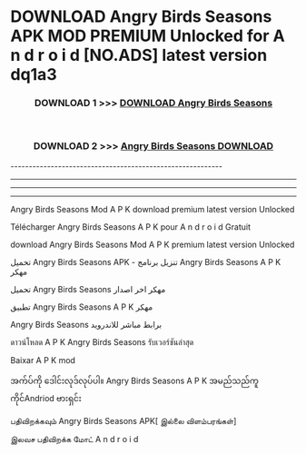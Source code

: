 # DOWNLOAD Angry Birds Seasons  APK MOD PREMIUM Unlocked for A n d r o i d [NO.ADS] latest version dq1a3 



<div align="center">

<h3>DOWNLOAD 1 >>> <a href="https://getmod2.web.app/?judul=Angry Birds Seasons ">DOWNLOAD Angry Birds Seasons </a></h3><br>

<h3>DOWNLOAD 2 >>> <a href="https://getmod2.web.app/?judul=Angry Birds Seasons ">Angry Birds Seasons  DOWNLOAD </a></h3>

</div>
----------------------------------------------------------

----------------------------------------------------------

----------------------------------------------------------

----------------------------------------------------------

Angry Birds Seasons  Mod A P K download premium latest version Unlocked

Télécharger Angry Birds Seasons  A P K pour A n d r o i d Gratuit

download Angry Birds Seasons  Mod A P K premium latest version Unlocked

تحميل Angry Birds Seasons  APK - تنزيل برنامج Angry Birds Seasons  A P K مهكر

تحميل Angry Birds Seasons  مهكر اخر اصدار

تطبيق Angry Birds Seasons  A P K مهكر

Angry Birds Seasons  برابط مباشر للاندرويد

ดาวน์โหลด A P K Angry Birds Seasons  รับเวอร์ชันล่าสุด

Baixar A P K mod

အက်ပ်ကို ဒေါင်းလုဒ်လုပ်ပါ။ Angry Birds Seasons  A P K အမည်သည်ကူကိုင်Andriod ဗားရှင်း

பதிவிறக்கவும் Angry Birds Seasons  APK[ இல்லை விளம்பரங்கள்] 
 
இலவச பதிவிறக்க மோட் A n d r o i d



